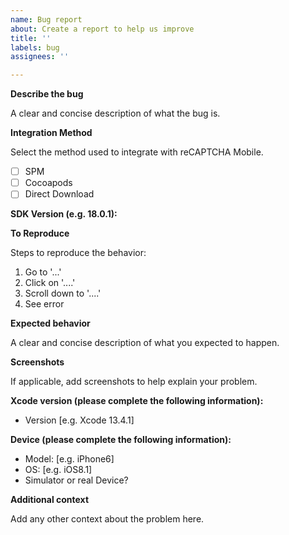 ```yaml
---
name: Bug report
about: Create a report to help us improve
title: ''
labels: bug
assignees: ''

---
```


**Describe the bug**

A clear and concise description of what the bug is.

**Integration Method**

Select the method used to integrate with reCAPTCHA Mobile.

* [ ] SPM
* [ ] Cocoapods
* [ ] Direct Download

**SDK Version (e.g. 18.0.1):**

**To Reproduce**

Steps to reproduce the behavior:

1. Go to '...'
2. Click on '....'
3. Scroll down to '....'
4. See error

**Expected behavior**

A clear and concise description of what you expected to happen.

**Screenshots**

If applicable, add screenshots to help explain your problem.

**Xcode version (please complete the following information):**
 - Version [e.g. Xcode 13.4.1]

**Device (please complete the following information):**
 - Model: [e.g. iPhone6]
 - OS: [e.g. iOS8.1]
 - Simulator or real Device? 

**Additional context**

Add any other context about the problem here.